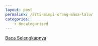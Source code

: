 ```yaml
---
layout: post
permalink: /arti-mimpi-orang-masa-lalu/
categories:
    - Uncategorized
---
```


[Baca Selengkapnya](/10)